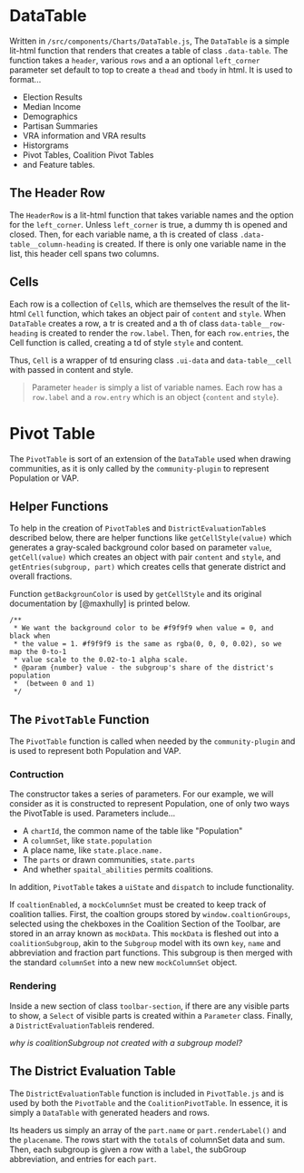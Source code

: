 # DataTable

Written in `/src/components/Charts/DataTable.js`, 
The `DataTable` is a simple lit-html function that renders that creates a 
table of class `.data-table`. The function takes a `header`, various
`rows` and a an optional `left_corner` parameter set default to top
to create a `thead` and `tbody` in html. It is used to format...
- Election Results
- Median Income
- Demographics 
- Partisan Summaries
- VRA information and VRA results
- Historgrams
- Pivot Tables, Coalition Pivot Tables
- and Feature tables. 

## The Header Row

The `HeaderRow` is a lit-html function that takes variable names
and the option for the `left_corner`. Unless `left_corner` is true,
a dummy th is opened and closed. Then, for each variable name, 
a th is created of class `.data-table__column-heading` is created.
If there is only one variable name in the list, this header cell spans
two columns. 

## Cells

Each row is a collection of `Cell`s, which are themselves the result of
the lit-html `Cell` function, which takes an object pair of `content` and
`style`. When `DataTable` creates a row, a tr is created and a th of class
`data-table__row-heading` is created to render the `row.label`. Then, for
each `row.entries`, the Cell function is called, creating a td of
style `style` and content. 

Thus, `Cell` is a wrapper of td ensuring class `.ui-data` and
`data-table__cell` with passed in content and style.

> Parameter `header` is simply a list of variable names. Each row has a
`row.label` and a `row.entry` which is an object {`content` and `style`}.

# Pivot Table

The `PivotTable` is sort of an extension of the `DataTable` used when
drawing communities, as it is only called by the `community-plugin` to
represent Population or VAP. 

## Helper Functions

To help in the creation of `PivotTable`s and `DistrictEvaluationTable`s
described below, there are helper functions like `getCellStyle(value)` which
generates a gray-scaled background color based on parameter `value`, `getCell(value)`
which creates an object with pair `content` and `style`, and `getEntries(subgroup, part)` 
which creates cells that generate district and overall fractions.

Function `getBackgrounColor` is used by `getCellStyle` and its original 
documentation by [@maxhully] is printed below. 

```
/**
 * We want the background color to be #f9f9f9 when value = 0, and black when
 * the value = 1. #f9f9f9 is the same as rgba(0, 0, 0, 0.02), so we map the 0-to-1
 * value scale to the 0.02-to-1 alpha scale.
 * @param {number} value - the subgroup's share of the district's population
 *  (between 0 and 1)
 */
```

## The `PivotTable` Function
The `PivotTable` function is called when needed by the `community-plugin` and 
is used to represent both Population and VAP. 

### Contruction
 
The constructor takes a series of parameters. For our example, we will
consider as it is constructed to represent Population, one of only two
ways the PivotTable is used. Parameters include...
 - A `chartId`, the common name of the table like "Population"
 - A `columnSet`, like `state.population` 
 - A place name, like `state.place.name.`
 - The `parts` or drawn communities, `state.parts` 
 - And whether `spaital_abilities` permits coalitions. 

In addition, `PivotTable` takes a `uiState` and `dispatch` to include functionality.

If `coaltionEnabled`, a `mockColumnSet` must be created to keep track of coalition
tallies. First, the coaltion groups stored by `window.coaltionGroups`, selected
using the chekboxes in the Coalition Section of the Toolbar, are stored in an
array known as `mockData`. This `mockData` is fleshed out into a `coalitionSubgroup`,
akin to the `Subgroup` model with its own `key`, `name` and abbreviation and fraction
part functions. This subgroup is then merged with the standard `columnSet` into a new
new `mockColumnSet` object.

### Rendering

Inside a new section of class `toolbar-section`, if there are any visible parts to show,
a `Select` of visible parts is created within a `Parameter` class. Finally, a 
`DistrictEvaluationTable`is rendered. 

_why is coalitionSubgroup not created with a subgroup model?_ 

## The District Evaluation Table

The `DistrictEvaluationTable` function is included in `PivotTable.js` and is used by
both the `PivotTable` and the `CoalitionPivotTable`. In essence, it is simply
a `DataTable` with generated headers and rows. 

Its headers us simply an array of the `part.name` or `part.renderLabel()` and the
`placename`. The rows start with the `total`s of columnSet data and sum. Then,
each subgroup is given a row with a `label`, the subGroup abbreviation, and
entries for each `part`. 

